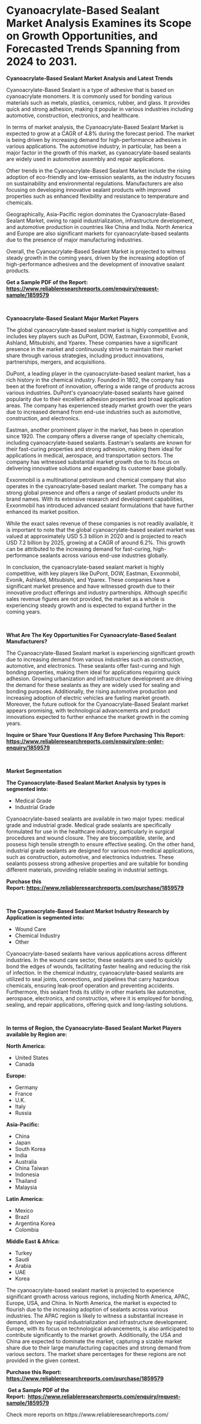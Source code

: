 <p><h1>Cyanoacrylate-Based Sealant Market Analysis Examines its Scope on Growth Opportunities, and Forecasted Trends Spanning from 2024 to 2031.</h1></p><p><strong>Cyanoacrylate-Based Sealant Market Analysis and Latest Trends</strong></p>
<p><p>Cyanoacrylate-Based Sealant is a type of adhesive that is based on cyanoacrylate monomers. It is commonly used for bonding various materials such as metals, plastics, ceramics, rubber, and glass. It provides quick and strong adhesion, making it popular in various industries including automotive, construction, electronics, and healthcare.</p><p>In terms of market analysis, the Cyanoacrylate-Based Sealant Market is expected to grow at a CAGR of 4.8% during the forecast period. The market is being driven by increasing demand for high-performance adhesives in various applications. The automotive industry, in particular, has been a major factor in the growth of this market, as cyanoacrylate-based sealants are widely used in automotive assembly and repair applications.</p><p>Other trends in the Cyanoacrylate-Based Sealant Market include the rising adoption of eco-friendly and low-emission sealants, as the industry focuses on sustainability and environmental regulations. Manufacturers are also focusing on developing innovative sealant products with improved properties such as enhanced flexibility and resistance to temperature and chemicals.</p><p>Geographically, Asia-Pacific region dominates the Cyanoacrylate-Based Sealant Market, owing to rapid industrialization, infrastructure development, and automotive production in countries like China and India. North America and Europe are also significant markets for cyanoacrylate-based sealants due to the presence of major manufacturing industries.</p><p>Overall, the Cyanoacrylate-Based Sealant Market is projected to witness steady growth in the coming years, driven by the increasing adoption of high-performance adhesives and the development of innovative sealant products.</p></p>
<p><strong>Get a Sample PDF of the Report:&nbsp; <a href="https://www.reliableresearchreports.com/enquiry/request-sample/1859579">https://www.reliableresearchreports.com/enquiry/request-sample/1859579</a></strong></p>
<p>&nbsp;</p>
<p><strong>Cyanoacrylate-Based Sealant Major Market Players</strong></p>
<p><p>The global cyanoacrylate-based sealant market is highly competitive and includes key players such as DuPont, DOW, Eastman, Exxonmobil, Evonik, Ashland, Mitsubishi, and Yparex. These companies have a significant presence in the market and continuously strive to maintain their market share through various strategies, including product innovations, partnerships, mergers, and acquisitions.</p><p>DuPont, a leading player in the cyanoacrylate-based sealant market, has a rich history in the chemical industry. Founded in 1802, the company has been at the forefront of innovation, offering a wide range of products across various industries. DuPont's cyanoacrylate-based sealants have gained popularity due to their excellent adhesion properties and broad application areas. The company has experienced steady market growth over the years due to increased demand from end-use industries such as automotive, construction, and electronics.</p><p>Eastman, another prominent player in the market, has been in operation since 1920. The company offers a diverse range of specialty chemicals, including cyanoacrylate-based sealants. Eastman's sealants are known for their fast-curing properties and strong adhesion, making them ideal for applications in medical, aerospace, and transportation sectors. The company has witnessed substantial market growth due to its focus on delivering innovative solutions and expanding its customer base globally.</p><p>Exxonmobil is a multinational petroleum and chemical company that also operates in the cyanoacrylate-based sealant market. The company has a strong global presence and offers a range of sealant products under its brand names. With its extensive research and development capabilities, Exxonmobil has introduced advanced sealant formulations that have further enhanced its market position.</p><p>While the exact sales revenue of these companies is not readily available, it is important to note that the global cyanoacrylate-based sealant market was valued at approximately USD 5.3 billion in 2020 and is projected to reach USD 7.2 billion by 2025, growing at a CAGR of around 6.2%. This growth can be attributed to the increasing demand for fast-curing, high-performance sealants across various end-use industries globally.</p><p>In conclusion, the cyanoacrylate-based sealant market is highly competitive, with key players like DuPont, DOW, Eastman, Exxonmobil, Evonik, Ashland, Mitsubishi, and Yparex. These companies have a significant market presence and have witnessed growth due to their innovative product offerings and industry partnerships. Although specific sales revenue figures are not provided, the market as a whole is experiencing steady growth and is expected to expand further in the coming years.</p></p>
<p>&nbsp;</p>
<p><strong>What Are The Key Opportunities For Cyanoacrylate-Based Sealant Manufacturers?</strong></p>
<p><p>The Cyanoacrylate-Based Sealant market is experiencing significant growth due to increasing demand from various industries such as construction, automotive, and electronics. These sealants offer fast-curing and high bonding properties, making them ideal for applications requiring quick adhesion. Growing urbanization and infrastructure development are driving the demand for these sealants as they are widely used for sealing and bonding purposes. Additionally, the rising automotive production and increasing adoption of electric vehicles are fueling market growth. Moreover, the future outlook for the Cyanoacrylate-Based Sealant market appears promising, with technological advancements and product innovations expected to further enhance the market growth in the coming years.</p></p>
<p><strong>Inquire or Share Your Questions If Any Before Purchasing This Report: <a href="https://www.reliableresearchreports.com/enquiry/pre-order-enquiry/1859579">https://www.reliableresearchreports.com/enquiry/pre-order-enquiry/1859579</a></strong></p>
<p>&nbsp;</p>
<p><strong>Market Segmentation</strong></p>
<p><strong>The Cyanoacrylate-Based Sealant Market Analysis by types is segmented into:</strong></p>
<p><ul><li>Medical Grade</li><li>Industrial Grade</li></ul></p>
<p><p>Cyanoacrylate-based sealants are available in two major types: medical grade and industrial grade. Medical grade sealants are specifically formulated for use in the healthcare industry, particularly in surgical procedures and wound closure. They are biocompatible, sterile, and possess high tensile strength to ensure effective sealing. On the other hand, industrial grade sealants are designed for various non-medical applications, such as construction, automotive, and electronics industries. These sealants possess strong adhesive properties and are suitable for bonding different materials, providing reliable sealing in industrial settings.</p></p>
<p><strong>Purchase this Report:&nbsp;<a href="https://www.reliableresearchreports.com/purchase/1859579">https://www.reliableresearchreports.com/purchase/1859579</a></strong></p>
<p>&nbsp;</p>
<p><strong>The Cyanoacrylate-Based Sealant Market Industry Research by Application is segmented into:</strong></p>
<p><ul><li>Wound Care</li><li>Chemical Industry</li><li>Other</li></ul></p>
<p><p>Cyanoacrylate-based sealants have various applications across different industries. In the wound care sector, these sealants are used to quickly bond the edges of wounds, facilitating faster healing and reducing the risk of infection. In the chemical industry, cyanoacrylate-based sealants are utilized to seal joints, connections, and pipelines that carry hazardous chemicals, ensuring leak-proof operation and preventing accidents. Furthermore, this sealant finds its utility in other markets like automotive, aerospace, electronics, and construction, where it is employed for bonding, sealing, and repair applications, offering quick and long-lasting solutions.</p></p>
<p>&nbsp;</p>
<p><strong>In terms of Region, the Cyanoacrylate-Based Sealant Market Players available by Region are:</strong></p>
<p>
    <p> <strong> North America: </strong>
        <ul>
            <li>United States</li>
            <li>Canada</li>
        </ul>
        </p> 
    <p> <strong> Europe: </strong>
        <ul>
            <li>Germany</li>
            <li>France</li>
            <li>U.K.</li>
            <li>Italy</li>
            <li>Russia</li>
        </ul>
        </p> 
    <p> <strong> Asia-Pacific: </strong>
        <ul>
            <li>China</li>
            <li>Japan</li>
            <li>South Korea</li>
            <li>India</li>
            <li>Australia</li>
            <li>China Taiwan</li>
            <li>Indonesia</li>
            <li>Thailand</li>
            <li>Malaysia</li>
        </ul>
        </p> 
    <p> <strong> Latin America: </strong>
        <ul>
            <li>Mexico</li>
            <li>Brazil</li>
            <li>Argentina Korea</li>
            <li>Colombia</li>
        </ul>
        </p> 
    <p> <strong> Middle East & Africa: </strong>
        <ul>
            <li>Turkey</li>
            <li>Saudi</li>
            <li>Arabia</li>
            <li>UAE</li>
            <li>Korea</li>
        </ul>
    </p>
    </p>
<p><p>The cyanoacrylate-based sealant market is projected to experience significant growth across various regions, including North America, APAC, Europe, USA, and China. In North America, the market is expected to flourish due to the increasing adoption of sealants across various industries. The APAC region is likely to witness a substantial increase in demand, driven by rapid industrialization and infrastructure development. Europe, with its focus on technological advancements, is also anticipated to contribute significantly to the market growth. Additionally, the USA and China are expected to dominate the market, capturing a sizable market share due to their large manufacturing capacities and strong demand from various sectors. The market share percentages for these regions are not provided in the given context.</p></p>
<p><strong>Purchase this Report: <a href="https://www.reliableresearchreports.com/purchase/1859579">https://www.reliableresearchreports.com/purchase/1859579</a></strong></p>
<p>&nbsp;<strong>Get a Sample PDF of the Report:&nbsp;&nbsp;<a href="https://www.reliableresearchreports.com/enquiry/request-sample/1859579">https://www.reliableresearchreports.com/enquiry/request-sample/1859579</a></strong></p>
<p><strong></strong></p>
<p>Check more reports on https://www.reliableresearchreports.com/</p>